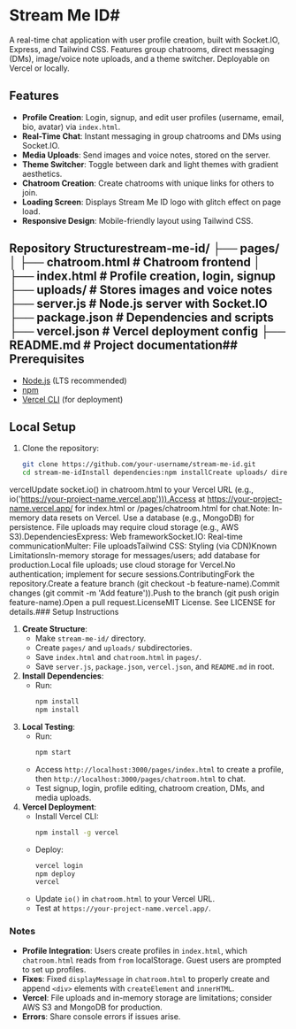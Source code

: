 # Stream Me ID#

A real-time chat application with user profile creation, built with Socket.IO, Express, and Tailwind CSS. Features group chatrooms, direct messaging (DMs), image/voice note uploads, and a theme switcher. Deployable on Vercel or locally.

## Features
- **Profile Creation**: Login, signup, and edit user profiles (username, email, bio, avatar) via `index.html`.
- **Real-Time Chat**: Instant messaging in group chatrooms and DMs using Socket.IO.
- **Media Uploads**: Send images and voice notes, stored on the server.
- **Theme Switcher**: Toggle between dark and light themes with gradient aesthetics.
- **Chatroom Creation**: Create chatrooms with unique links for others to join.
- **Loading Screen**: Displays Stream Me ID logo with glitch effect on page load.
- **Responsive Design**: Mobile-friendly layout using Tailwind CSS.

## Repository Structurestream-me-id/ ├── pages/ │   ├── chatroom.html       # Chatroom frontend │   ├── index.html          # Profile creation, login, signup ├── uploads/                # Stores images and voice notes ├── server.js               # Node.js server with Socket.IO ├── package.json            # Dependencies and scripts ├── vercel.json             # Vercel deployment config ├── README.md               # Project documentation## Prerequisites
- [Node.js](https://nodejs.org/) (LTS recommended)
- [npm](https://www.npmjs.com/)
- [Vercel CLI](https://vercel.com/) (for deployment)

## Local Setup
1. Clone the repository:
   ```bash
   git clone https://github.com/your-username/stream-me-id.git
   cd stream-me-idInstall dependencies:npm installCreate uploads/ directory:mkdir uploadsStart the server:npm startOpen http://localhost:8080/pages/index.html in your browser.TestingProfile Creation: Use index.html to signup, login, and edit profiles.Chatrooms: Open chatroom.html, create/join rooms, send messages.DMs: Start private chats with other users.Media: Upload images/voice notes and verify display.Themes: Toggle between dark/light themes.Vercel DeploymentInstall Vercel CLI:npm install -g vercelLogin to Vercel:vercel loginDeploy:npm deploy
vercelUpdate socket.io() in chatroom.html to your Vercel URL (e.g., io('https://your-project-name.vercel.app'))).Access at https://your-project-name.vercel.app/ for index.html or /pages/chatroom.html for chat.Note: In-memory data resets on Vercel. Use a database (e.g., MongoDB) for persistence. File uploads may require cloud storage (e.g., AWS S3).DependenciesExpress: Web frameworkSocket.IO: Real-time communicationMulter: File uploadsTailwind CSS: Styling (via CDN)Known LimitationsIn-memory storage for messages/users; add database for production.Local file uploads; use cloud storage for Vercel.No authentication; implement for secure sessions.ContributingFork the repository.Create a feature branch (git checkout -b feature-name).Commit changes (git commit -m 'Add feature')).Push to the branch (git push origin feature-name).Open a pull request.LicenseMIT License. See LICENSE for details.### Setup Instructions
1. **Create Structure**:
   - Make `stream-me-id/` directory.
   - Create `pages/` and `uploads/` subdirectories.
   - Save `index.html` and `chatroom.html` in `pages/`.
   - Save `server.js`, `package.json`, `vercel.json`, and `README.md` in root.
2. **Install Dependencies**:
   - Run:
     ```bash
     npm install
     npm install
     ```
3. **Local Testing**:
   - Run:
     ```bash
     npm start
     ```
   - Access `http://localhost:3000/pages/index.html` to create a profile, then `http://localhost:3000/pages/chatroom.html` to chat.
   - Test signup, login, profile editing, chatroom creation, DMs, and media uploads.
4. **Vercel Deployment**:
   - Install Vercel CLI:
     ```bash
     npm install -g vercel
     ```
   - Deploy:
     ```bash
     vercel login
     npm deploy
     vercel
     ```
   - Update `io()` in `chatroom.html` to your Vercel URL.
   - Test at `https://your-project-name.vercel.app/`.

### Notes
- **Profile Integration**: Users create profiles in `index.html`, which `chatroom.html` reads from `from` localStorage. Guest users are prompted to set up profiles.
- **Fixes**: Fixed `displayMessage` in `chatroom.html` to properly create and append `<div>` elements with `createElement` and `innerHTML`.
- **Vercel**: File uploads and in-memory storage are limitations; consider AWS S3 and MongoDB for production.
- **Errors**: Share console errors if issues arise.
